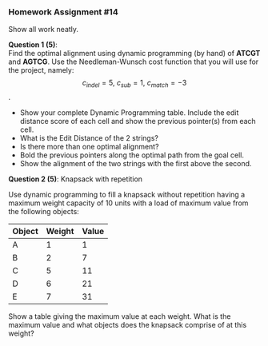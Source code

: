 ### Homework Assignment #14

Show all work neatly.

**Question 1 (5)**:  
Find the optimal alignment using dynamic programming (by hand) of **ATCGT** and **AGTCG**. Use the Needleman-Wunsch cost function that you will use for the project, namely: $$c_{indel} = 5,~ c_{sub} = 1,~ c_{match} = -3$$.

- Show your complete Dynamic Programming table. Include the edit distance score
    of each cell and show the previous pointer(s) from each cell.
- What is the Edit Distance of the 2 strings?
- Is there more than one optimal alignment?
- Bold the previous pointers along the optimal path from the goal cell.
- Show the alignment of the two strings with the first above the second.


**Question 2 (5)**: Knapsack with repetition

Use dynamic programming to fill a knapsack without repetition having a maximum weight capacity of 10 units with a load of maximum value from the following objects:


| Object | Weight | Value |
| --- | --- | --- |
| A | 1 | 1 |
| B | 2 | 7 |
| C | 5 | 11 |
| D | 6 | 21 |
| E | 7 | 31 |

Show a table giving the maximum value at each weight.
What is the maximum value and what objects does the knapsack comprise of at this weight?

